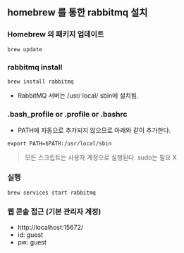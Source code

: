 ## homebrew 를 통한 rabbitmq 설치
### Homebrew 의 패키지 업데이트
~~~
brew update
~~~

### rabbitmq install
~~~
brew install rabbitmq
~~~ 

- RabbitMQ 서버는 /usr/ local/ sbin에 설치됨. 


### .bash_profile or .profile or .bashrc
- PATH에 자동으로 추가되지 않으므로 아래와 같이 추가한다.
~~~
export PATH=$PATH:/usr/local/sbin
~~~ 
 > 모든 스크립트는 사용자 계정으로 실행된다. sudo는 필요 X

### 실행
~~~
brew services start rabbitmq
~~~

### 웹 콘솔 접근 (기본 관리자 계정)
 - http://localhost:15672/
 - id: guest
 - pw: guest 